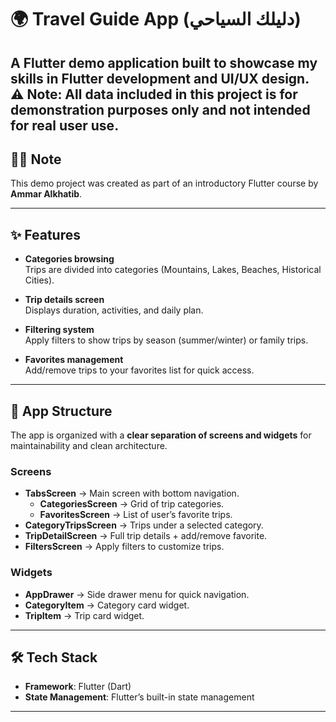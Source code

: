 
# 🌍 Travel Guide App (دليلك السياحي)

A **Flutter demo application** built to showcase my skills in **Flutter development** and **UI/UX design**.  
⚠️ Note: All data included in this project is **for demonstration purposes only** and not intended for real user use.
---

## 👨‍🏫 Note

This demo project was created as part of an introductory Flutter course by **Ammar Alkhatib**.  

---

## ✨ Features

- **Categories browsing**  
  Trips are divided into categories (Mountains, Lakes, Beaches, Historical Cities).

- **Trip details screen**  
  Displays duration, activities, and daily plan.

- **Filtering system**  
  Apply filters to show trips by season (summer/winter) or family trips.

- **Favorites management**  
  Add/remove trips to your favorites list for quick access.

---

## 📱 App Structure

The app is organized with a **clear separation of screens and widgets** for maintainability and clean architecture.

### Screens
- **TabsScreen** → Main screen with bottom navigation.  
  - **CategoriesScreen** → Grid of trip categories.  
  - **FavoritesScreen** → List of user’s favorite trips.  
- **CategoryTripsScreen** → Trips under a selected category.  
- **TripDetailScreen** → Full trip details + add/remove favorite.  
- **FiltersScreen** → Apply filters to customize trips.  

### Widgets
- **AppDrawer** → Side drawer menu for quick navigation.  
- **CategoryItem** → Category card widget.  
- **TripItem** → Trip card widget.  

---

## 🛠️ Tech Stack

- **Framework**: Flutter (Dart)  
- **State Management**: Flutter’s built-in state management  

---



